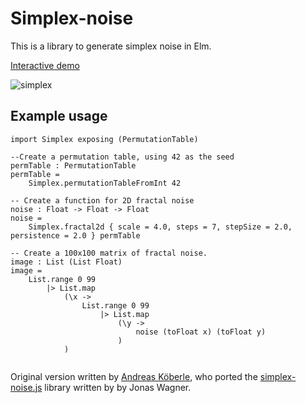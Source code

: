 # Simplex-noise
This is a library to generate simplex noise in Elm.

[Interactive demo](https://herteby.github.io/simplex-noise/preview/)

![simplex](https://herteby.github.io/simplex-noise/simplexExample.png)

## Example usage

```
import Simplex exposing (PermutationTable)

--Create a permutation table, using 42 as the seed
permTable : PermutationTable
permTable =
    Simplex.permutationTableFromInt 42

-- Create a function for 2D fractal noise
noise : Float -> Float -> Float
noise =
    Simplex.fractal2d { scale = 4.0, steps = 7, stepSize = 2.0, persistence = 2.0 } permTable

-- Create a 100x100 matrix of fractal noise. 
image : List (List Float)
image =
    List.range 0 99
        |> List.map
            (\x ->
                List.range 0 99
                    |> List.map
                        (\y ->
                            noise (toFloat x) (toFloat y)
                        )
            )


```

Original version written by [Andreas Köberle](https://github.com/eskimoblood), who ported the [simplex-noise.js](https://github.com/jwagner/simplex-noise.js) library written by by Jonas Wagner.